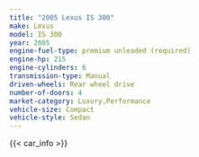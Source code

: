 ```yaml
---
title: "2005 Lexus IS 300"
make: Lexus
model: IS 300
year: 2005
engine-fuel-type: premium unleaded (required)
engine-hp: 215
engine-cylinders: 6
transmission-type: Manual
driven-wheels: Rear wheel drive
number-of-doors: 4
market-category: Luxury,Performance
vehicle-size: Compact
vehicle-style: Sedan
---
```


{{< car_info >}}

